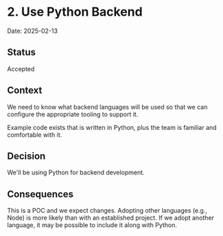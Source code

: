 # 2. Use Python Backend

Date: 2025-02-13

## Status

Accepted

## Context

We need to know what backend languages will be used so that we can configure
the appropriate tooling to support it.

Example code exists that is written in Python, plus the team is familiar and
comfortable with it.

## Decision

We'll be using Python for backend development.

## Consequences

This is a POC and we expect changes.  Adopting other languages (e.g., Node)
is more likely than with an established project.  If we adopt another language,
it may be possible to include it along with Python.

